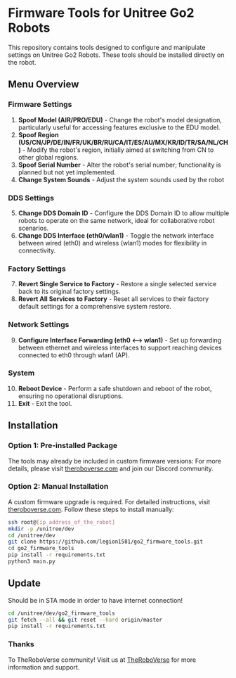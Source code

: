 # Firmware Tools for Unitree Go2 Robots

This repository contains tools designed to configure and manipulate settings on Unitree Go2 Robots. These tools should be installed directly on the robot.

## Menu Overview

### Firmware Settings
1. **Spoof Model (AIR/PRO/EDU)** - Change the robot's model designation, particularly useful for accessing features exclusive to the EDU model.
2. **Spoof Region (US/CN/JP/DE/IN/FR/UK/BR/RU/CA/IT/ES/AU/MX/KR/ID/TR/SA/NL/CH)** - Modify the robot's region, initially aimed at switching from CN to other global regions.
3. **Spoof Serial Number** - Alter the robot's serial number; functionality is planned but not yet implemented.
4. **Change System Sounds** - Adjust the system sounds used by the robot

### DDS Settings
5. **Change DDS Domain ID** - Configure the DDS Domain ID to allow multiple robots to operate on the same network, ideal for collaborative robot scenarios.
6. **Change DDS Interface (eth0/wlan1)** - Toggle the network interface between wired (eth0) and wireless (wlan1) modes for flexibility in connectivity.

### Factory Settings
7. **Revert Single Service to Factory** - Restore a single selected service back to its original factory settings.
8. **Revert All Services to Factory** - Reset all services to their factory default settings for a comprehensive system restore.

### Network Settings
9. **Configure Interface Forwarding (eth0 <--> wlan1)** - Set up forwarding between ethernet and wireless interfaces to support reaching devices connected to eth0 through wlan1 (AP).

### System
10. **Reboot Device** - Perform a safe shutdown and reboot of the robot, ensuring no operational disruptions.
11. **Exit** - Exit the tool.

## Installation

### Option 1: Pre-installed Package
The tools may already be included in custom firmware versions:
For more details, please visit [theroboverse.com](https://theroboverse.com) and join our Discord community.

### Option 2: Manual Installation
A custom firmware upgrade is required. For detailed instructions, visit [theroboverse.com](https://theroboverse.com). Follow these steps to install manually:

```bash
ssh root@[ip_address_of_the_robot]
mkdir -p /unitree/dev
cd /unitree/dev
git clone https://github.com/legion1581/go2_firmware_tools.git
cd go2_firmware_tools
pip install -r requirements.txt
python3 main.py
```

## Update

Should be in STA mode in order to have internet connection!

```bash
cd /unitree/dev/go2_firmware_tools
git fetch --all && git reset --hard origin/master
pip install -r requirements.txt
```

### Thanks

To TheRoboVerse community! Visit us at [TheRoboVerse](https://theroboverse.com) for more information and support.
